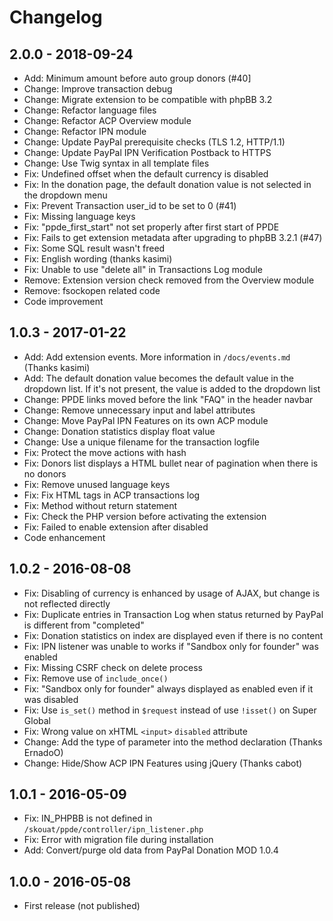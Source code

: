 # Changelog

## 2.0.0 - 2018-09-24
- Add: Minimum amount before auto group donors (#40]
- Change: Improve transaction debug
- Change: Migrate extension to be compatible with phpBB 3.2
- Change: Refactor language files
- Change: Refactor ACP Overview module
- Change: Refactor IPN module
- Change: Update PayPal prerequisite checks (TLS 1.2, HTTP/1.1)
- Change: Update PayPal IPN Verification Postback to HTTPS
- Change: Use Twig syntax in all template files
- Fix: Undefined offset when the default currency is disabled
- Fix: In the donation page, the default donation value is not selected in the dropdown menu
- Fix: Prevent Transaction user_id to be set to 0 (#41)
- Fix: Missing language keys
- Fix: "ppde_first_start" not set properly after first start of PPDE
- Fix: Fails to get extension metadata after upgrading to phpBB 3.2.1 (#47)
- Fix: Some SQL result wasn't freed
- Fix: English wording (thanks kasimi)
- Fix: Unable to use "delete all" in Transactions Log module
- Remove: Extension version check removed from the Overview module
- Remove: fsockopen related code
- Code improvement

## 1.0.3 - 2017-01-22
- Add: Add extension events. More information in `/docs/events.md` (Thanks kasimi)
- Add: The default donation value becomes the default value in the dropdown list. If it's not present, the value is added to the dropdown list
- Change: PPDE links moved before the link "FAQ" in the header navbar
- Change: Remove unnecessary input and label attributes
- Change: Move PayPal IPN Features on its own ACP module
- Change: Donation statistics display float value
- Change: Use a unique filename for the transaction logfile
- Fix: Protect the move actions with hash
- Fix: Donors list displays a HTML bullet near of pagination when there is no donors
- Fix: Remove unused language keys
- Fix: Fix HTML tags in ACP transactions log
- Fix: Method without return statement
- Fix: Check the PHP version before activating the extension
- Fix: Failed to enable extension after disabled
- Code enhancement

## 1.0.2 - 2016-08-08
- Fix: Disabling of currency is enhanced by usage of AJAX, but change is not reflected directly
- Fix: Duplicate entries in Transaction Log when status returned by PayPal is different from "completed"
- Fix: Donation statistics on index are displayed even if there is no content
- Fix: IPN listener was unable to works if "Sandbox only for founder" was enabled
- Fix: Missing CSRF check on delete process
- Fix: Remove use of `include_once()`
- Fix: "Sandbox only for founder" always displayed as enabled even if it was disabled
- Fix: Use `is_set()` method in `$request` instead of use `!isset()` on Super Global
- Fix: Wrong value on xHTML `<input>` `disabled` attribute
- Change: Add the type of parameter into the method declaration (Thanks ErnadoO)
- Change: Hide/Show ACP IPN Features using jQuery (Thanks cabot)

## 1.0.1 - 2016-05-09
- Fix: IN_PHPBB is not defined in `/skouat/ppde/controller/ipn_listener.php`
- Fix: Error with migration file during installation
- Add: Convert/purge old data from PayPal Donation MOD 1.0.4

## 1.0.0 - 2016-05-08
- First release (not published)
